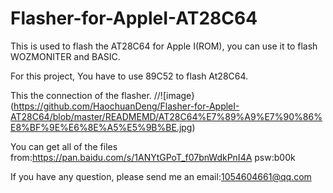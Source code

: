 # Flasher-for-AppleI-AT28C64

This is used to flash the AT28C64 for Apple I(ROM), you can use it to flash WOZMONITER and BASIC.

For this project, You have to use 89C52 to flash At28C64.


This the connection of the flasher.
//![image}(https://github.com/HaochuanDeng/Flasher-for-AppleI-AT28C64/blob/master/READMEMD/AT28C64%E7%89%A9%E7%90%86%E8%BF%9E%E6%8E%A5%E5%9B%BE.jpg)

You can get all of the files from:https://pan.baidu.com/s/1ANYtGPoT_f07bnWdkPnI4A psw:b00k

If you have any question, please send me an email:1054604661@qq.com
